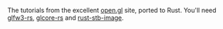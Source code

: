 The tutorials from the excellent [open.gl](http://open.gl) site, ported to Rust. You'll need [glfw3-rs](https://github.com/bjz/glfw3-rs), [glcore-rs](https://github.com/bjz/glcore-rs) and [rust-stb-image](https://github.com/mozilla-servo/rust-stb-image).